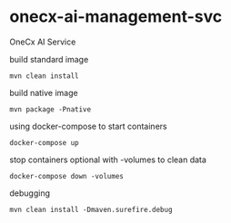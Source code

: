 # onecx-ai-management-svc
OneCx AI Service

build standard image
```
mvn clean install
```

build native image
```
mvn package -Pnative
```

using docker-compose to start containers

```
docker-compose up
```

stop containers optional with -volumes to clean data

```
docker-compose down -volumes
```


debugging
```
mvn clean install -Dmaven.surefire.debug
```
